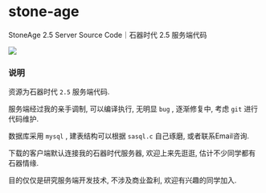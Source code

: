 # stone-age
StoneAge 2.5 Server Source Code｜石器时代 2.5 服务端代码

![](https://ss2.baidu.com/6ONYsjip0QIZ8tyhnq/it/u=2467008736,3346972993&fm=58&s=47C4FD0E689A4FE34E96C26F0300A06F)


### 说明
资源为石器时代 `2.5` 服务端代码.

服务端经过我的亲手调制, 可以编译执行, 无明显 `bug` , 逐渐修复中, 考虑 `git` 进行代码维护.

数据库采用 `mysql` , 建表结构可以根据 `sasql.c` 自己琢磨, 或者联系Email咨询.

下载的客户端默认连接我的石器时代服务器, 欢迎上来先逛逛, 估计不少同学都有石器情缘.  

目的仅仅是研究服务端开发技术, 不涉及商业盈利, 欢迎有兴趣的同学加入.